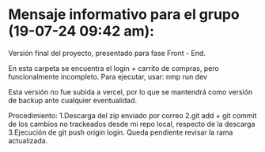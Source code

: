 Mensaje informativo para el grupo (19-07-24  09:42 am): 
==================================================================================================================
Versión final del proyecto, presentado para fase Front - End.

En esta carpeta se encuentra el login + carrito de compras, pero funcionalmente incompleto. 
Para ejecutar, usar: nmp run dev

Esta versión no fue subida a vercel, por lo que se mantendrá como versión de backup ante cualquier eventualidad. 

Procedimiento: 
1.Descarga del zip enviado por correo
2.git add + git commit de los cambios no trackeados desde mi repo local, respecto de la descarga
3.Ejecución de git push origin login. Queda pendiente revisar la rama actualizada. 